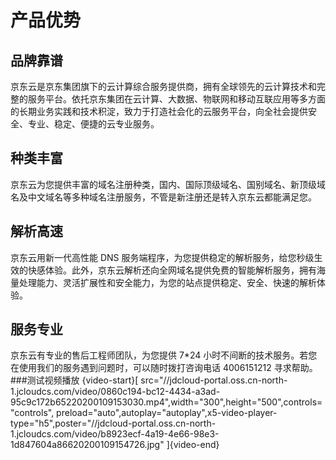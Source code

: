# 产品优势
## 品牌靠谱
京东云是京东集团旗下的云计算综合服务提供商，拥有全球领先的云计算技术和完整的服务平台。依托京东集团在云计算、大数据、物联网和移动互联应用等多方面的长期业务实践和技术积淀，致力于打造社会化的云服务平台，向全社会提供安全、专业、稳定、便捷的云专业服务。

## 种类丰富
京东云为您提供丰富的域名注册种类，国内、国际顶级域名、国别域名、新顶级域名及中文域名等多种域名注册服务，不管是新注册还是转入京东云都能满足您。

## 解析高速
京东云用新一代高性能 DNS 服务端程序，为您提供稳定的解析服务，给您秒级生效的快感体验。此外，京东云解析还向全网域名提供免费的智能解析服务，拥有海量处理能力、灵活扩展性和安全能力，为您的站点提供稳定、安全、快速的解析体验。

## 服务专业
京东云有专业的售后工程师团队，为您提供 7*24 小时不间断的技术服务。若您在使用我们的服务遇到问题时，可以随时拨打咨询电话 4006151212 寻求帮助。
###测试视频播放
{video-start}[ src="//jdcloud-portal.oss.cn-north-1.jcloudcs.com/video/0860c194-bc12-4434-a3ad-95c9c172b65220200109153030.mp4",width="300",height="500",controls="controls", preload="auto",autoplay="autoplay",x5-video-player-type="h5",poster="//jdcloud-portal.oss.cn-north-1.jcloudcs.com/video/b8923ecf-4a19-4e66-98e3-1d847604a86620200109154726.jpg" ]{video-end}

